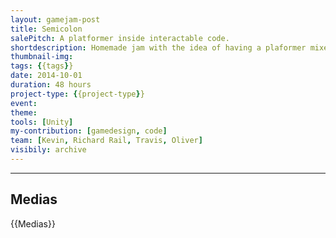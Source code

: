 ```yaml
---
layout: gamejam-post
title: Semicolon
salePitch: A platformer inside interactable code.
shortdescription: Homemade jam with the idea of having a plaformer mixed-up inside code.
thumbnail-img: 
tags: {{tags}}
date: 2014-10-01
duration: 48 hours
project-type: {{project-type}}
event: 
theme: 
tools: [Unity]
my-contribution: [gamedesign, code]
team: [Kevin, Richard Rail, Travis, Oliver]
visibily: archive
---
```






***
## Medias

{{Medias}}